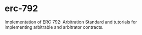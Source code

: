 # erc-792
Implementation of ERC 792: Arbitration Standard and tutorials for implementing arbitrable and arbitrator contracts.


